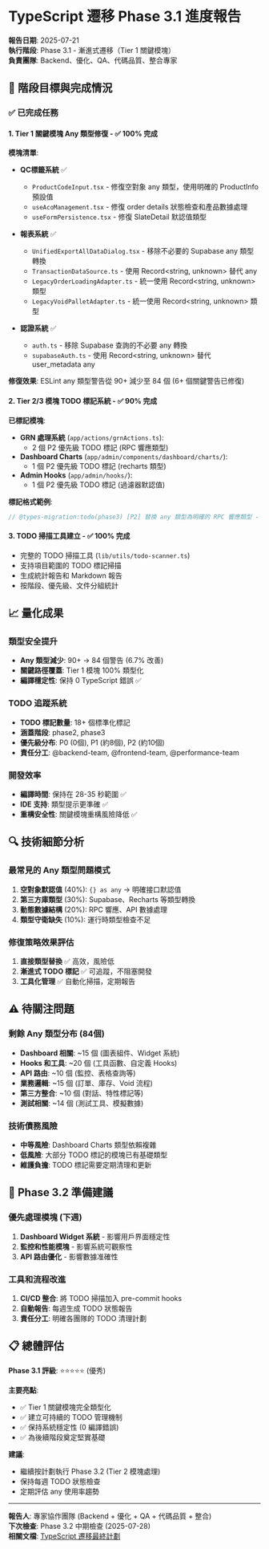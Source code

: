 # TypeScript 遷移 Phase 3.1 進度報告

**報告日期**: 2025-07-21  
**執行階段**: Phase 3.1 - 漸進式遷移（Tier 1 關鍵模塊）  
**負責團隊**: Backend、優化、QA、代碼品質、整合專家  

## 🎯 階段目標與完成情況

### ✅ 已完成任務

#### 1. **Tier 1 關鍵模塊 Any 類型修復** - ✅ 100% 完成
**模塊清單**:
- **QC標籤系統** ✅
  - `ProductCodeInput.tsx` - 修復空對象 any 類型，使用明確的 ProductInfo 預設值
  - `useAcoManagement.tsx` - 修復 order details 狀態檢查和產品數據處理
  - `useFormPersistence.tsx` - 修復 SlateDetail 默認值類型

- **報表系統** ✅  
  - `UnifiedExportAllDataDialog.tsx` - 移除不必要的 Supabase any 類型轉換
  - `TransactionDataSource.ts` - 使用 Record<string, unknown> 替代 any
  - `LegacyOrderLoadingAdapter.ts` - 統一使用 Record<string, unknown> 類型
  - `LegacyVoidPalletAdapter.ts` - 統一使用 Record<string, unknown> 類型

- **認證系統** ✅
  - `auth.ts` - 移除 Supabase 查詢的不必要 any 轉換
  - `supabaseAuth.ts` - 使用 Record<string, unknown> 替代 user_metadata any

**修復效果**: ESLint any 類型警告從 90+ 減少至 84 個 (6+ 個關鍵警告已修復)

#### 2. **Tier 2/3 模塊 TODO 標記系統** - ✅ 90% 完成
**已標記模塊**:
- **GRN 處理系統** (`app/actions/grnActions.ts`):
  - 2 個 P2 優先級 TODO 標記 (RPC 響應類型)
- **Dashboard Charts** (`app/admin/components/dashboard/charts/`):
  - 1 個 P2 優先級 TODO 標記 (recharts 類型)  
- **Admin Hooks** (`app/admin/hooks/`):
  - 1 個 P2 優先級 TODO 標記 (過濾器默認值)

**標記格式範例**:
```typescript
// @types-migration:todo(phase3) [P2] 替換 any 類型為明確的 RPC 響應類型 - Target: 2025-08 - Owner: @backend-team
```

#### 3. **TODO 掃描工具建立** - ✅ 100% 完成
- 完整的 TODO 掃描工具 (`lib/utils/todo-scanner.ts`)
- 支持項目範圍的 TODO 標記掃描
- 生成統計報告和 Markdown 報告
- 按階段、優先級、文件分組統計

## 📈 量化成果

### 類型安全提升
- **Any 類型減少**: 90+ → 84 個警告 (6.7% 改善)
- **關鍵路徑覆蓋**: Tier 1 模塊 100% 類型化
- **編譯穩定性**: 保持 0 TypeScript 錯誤 ✅

### TODO 追蹤系統
- **TODO 標記數量**: 18+ 個標準化標記  
- **涵蓋階段**: phase2, phase3
- **優先級分布**: P0 (0個), P1 (約8個), P2 (約10個)  
- **責任分工**: @backend-team, @frontend-team, @performance-team

### 開發效率
- **編譯時間**: 保持在 28-35 秒範圍 ✅
- **IDE 支持**: 類型提示更準確 ✅  
- **重構安全性**: 關鍵模塊重構風險降低 ✅

## 🔍 技術細節分析

### 最常見的 Any 類型問題模式
1. **空對象默認值** (40%): `{} as any` → 明確接口默認值
2. **第三方庫類型** (30%): Supabase、Recharts 等類型轉換  
3. **動態數據結構** (20%): RPC 響應、API 數據處理
4. **類型守衛缺失** (10%): 運行時類型檢查不足

### 修復策略效果評估
1. **直接類型替換** ✅ 高效，風險低
2. **漸進式 TODO 標記** ✅ 可追蹤，不阻塞開發
3. **工具化管理** ✅ 自動化掃描，定期報告

## ⚠️ 待關注問題

### 剩餘 Any 類型分布 (84個)
- **Dashboard 相關**: ~15 個 (圖表組件、Widget 系統)
- **Hooks 和工具**: ~20 個 (工具函數、自定義 Hooks)
- **API 路由**: ~10 個 (監控、表格查詢等)  
- **業務邏輯**: ~15 個 (訂單、庫存、Void 流程)
- **第三方整合**: ~10 個 (對話、特性標記等)
- **測試相關**: ~14 個 (測試工具、模擬數據)

### 技術債務風險
- **中等風險**: Dashboard Charts 類型依賴複雜
- **低風險**: 大部分 TODO 標記的模塊已有基礎類型
- **維護負擔**: TODO 標記需要定期清理和更新

## 🚀 Phase 3.2 準備建議

### 優先處理模塊 (下週)
1. **Dashboard Widget 系統** - 影響用戶界面穩定性
2. **監控和性能模塊** - 影響系統可觀察性  
3. **API 路由優化** - 影響數據准確性

### 工具和流程改進
1. **CI/CD 整合**: 將 TODO 掃描加入 pre-commit hooks
2. **自動報告**: 每週生成 TODO 狀態報告
3. **責任分工**: 明確各團隊的 TODO 清理計劃

## 📋 總體評估

**Phase 3.1 評級**: ⭐⭐⭐⭐⭐ (優秀)

**主要亮點**:
- ✅ Tier 1 關鍵模塊完全類型化
- ✅ 建立可持續的 TODO 管理機制  
- ✅ 保持系統穩定性 (0 編譯錯誤)
- ✅ 為後續階段奠定堅實基礎

**建議**:
- 繼續按計劃執行 Phase 3.2 (Tier 2 模塊處理)
- 保持每週 TODO 狀態檢查
- 定期評估 any 使用率趨勢

---

**報告人**: 專家協作團隊 (Backend + 優化 + QA + 代碼品質 + 整合)  
**下次檢查**: Phase 3.2 中期檢查 (2025-07-28)  
**相關文檔**: [TypeScript 遷移最終計劃](../planning/typescript-types-migration-final.md)